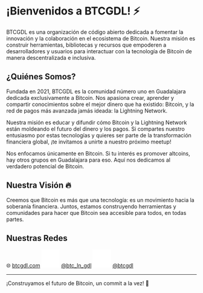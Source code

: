 # ¡Bienvenidos a BTCGDL! ⚡

BTCGDL es una organización de código abierto dedicada a fomentar la innovación y la colaboración en el ecosistema de Bitcoin. Nuestra misión es construir herramientas, bibliotecas y recursos que empoderen a desarrolladores y usuarios para interactuar con la tecnología de Bitcoin de manera descentralizada e inclusiva.

## ¿Quiénes Somos?

Fundada en 2021, BTCGDL es la comunidad número uno en Guadalajara dedicada exclusivamente a Bitcoin. Nos apasiona crear, aprender y compartir conocimientos sobre el mejor dinero que ha existido: Bitcoin, y la red de pagos más avanzada jamás ideada: la Lightning Network.

Nuestra misión es educar y difundir cómo Bitcoin y la Lightning Network están moldeando el futuro del dinero y los pagos. Si compartes nuestro entusiasmo por estas tecnologías y quieres ser parte de la transformación financiera global, ¡te invitamos a unirte a nuestro próximo meetup!

Nos enfocamos únicamente en Bitcoin. Si tu interés es promover altcoins, hay otros grupos en Guadalajara para eso. Aquí nos dedicamos al verdadero potencial de Bitcoin.

## Nuestra Visión 🔥

Creemos que Bitcoin es más que una tecnología: es un movimiento hacia la soberanía financiera. Juntos, estamos construyendo herramientas y comunidades para hacer que Bitcoin sea accesible para todos, en todas partes.

## Nuestras Redes 

 🌐 [btcgdl.com](https://btcgdl.com/) 
  ![medium-light-instagram](https://raw.githubusercontent.com/CLorant/readme-social-icons/main/medium/light/twitter-x.svg) [@btc_ln_gdl](https://www.instagram.com/btc.gdl/)
  ![medium-light-twitter-x](https://raw.githubusercontent.com/CLorant/readme-social-icons/main/medium/light/instagram.svg) [@btcgdl](https://x.com/btc_ln_gdl)

---

¡Construyamos el futuro de Bitcoin, un commit a la vez! 🚀
